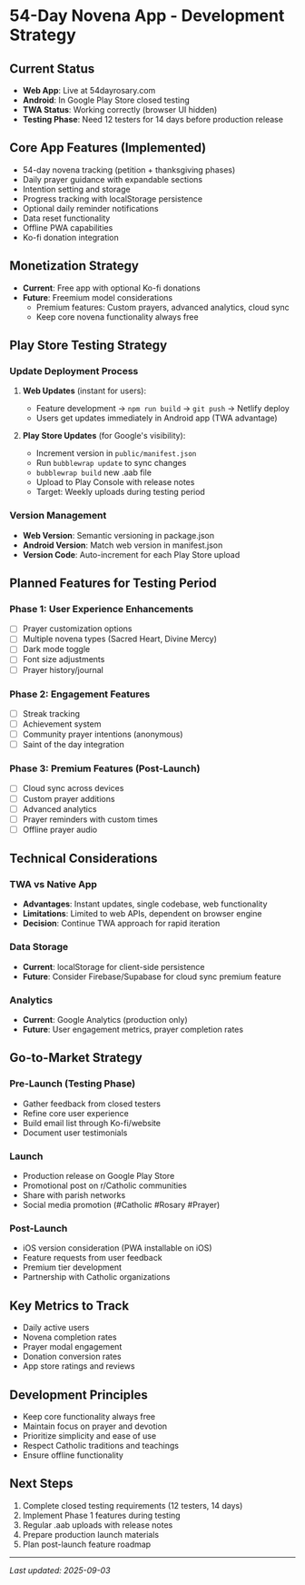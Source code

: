 # 54-Day Novena App - Development Strategy

## Current Status
- **Web App**: Live at 54dayrosary.com
- **Android**: In Google Play Store closed testing
- **TWA Status**: Working correctly (browser UI hidden)
- **Testing Phase**: Need 12 testers for 14 days before production release

## Core App Features (Implemented)
- 54-day novena tracking (petition + thanksgiving phases)
- Daily prayer guidance with expandable sections
- Intention setting and storage
- Progress tracking with localStorage persistence
- Optional daily reminder notifications
- Data reset functionality
- Offline PWA capabilities
- Ko-fi donation integration

## Monetization Strategy
- **Current**: Free app with optional Ko-fi donations
- **Future**: Freemium model considerations
  - Premium features: Custom prayers, advanced analytics, cloud sync
  - Keep core novena functionality always free

## Play Store Testing Strategy

### Update Deployment Process
1. **Web Updates** (instant for users):
   - Feature development → `npm run build` → `git push` → Netlify deploy
   - Users get updates immediately in Android app (TWA advantage)

2. **Play Store Updates** (for Google's visibility):
   - Increment version in `public/manifest.json` 
   - Run `bubblewrap update` to sync changes
   - `bubblewrap build` new .aab file
   - Upload to Play Console with release notes
   - Target: Weekly uploads during testing period

### Version Management
- **Web Version**: Semantic versioning in package.json
- **Android Version**: Match web version in manifest.json
- **Version Code**: Auto-increment for each Play Store upload

## Planned Features for Testing Period

### Phase 1: User Experience Enhancements
- [ ] Prayer customization options
- [ ] Multiple novena types (Sacred Heart, Divine Mercy)
- [ ] Dark mode toggle
- [ ] Font size adjustments
- [ ] Prayer history/journal

### Phase 2: Engagement Features
- [ ] Streak tracking
- [ ] Achievement system
- [ ] Community prayer intentions (anonymous)
- [ ] Saint of the day integration

### Phase 3: Premium Features (Post-Launch)
- [ ] Cloud sync across devices
- [ ] Custom prayer additions
- [ ] Advanced analytics
- [ ] Prayer reminders with custom times
- [ ] Offline prayer audio

## Technical Considerations

### TWA vs Native App
- **Advantages**: Instant updates, single codebase, web functionality
- **Limitations**: Limited to web APIs, dependent on browser engine
- **Decision**: Continue TWA approach for rapid iteration

### Data Storage
- **Current**: localStorage for client-side persistence
- **Future**: Consider Firebase/Supabase for cloud sync premium feature

### Analytics
- **Current**: Google Analytics (production only)
- **Future**: User engagement metrics, prayer completion rates

## Go-to-Market Strategy

### Pre-Launch (Testing Phase)
- Gather feedback from closed testers
- Refine core user experience
- Build email list through Ko-fi/website
- Document user testimonials

### Launch
- Production release on Google Play Store
- Promotional post on r/Catholic communities
- Share with parish networks
- Social media promotion (#Catholic #Rosary #Prayer)

### Post-Launch
- iOS version consideration (PWA installable on iOS)
- Feature requests from user feedback
- Premium tier development
- Partnership with Catholic organizations

## Key Metrics to Track
- Daily active users
- Novena completion rates
- Prayer modal engagement
- Donation conversion rates
- App store ratings and reviews

## Development Principles
- Keep core functionality always free
- Maintain focus on prayer and devotion
- Prioritize simplicity and ease of use
- Respect Catholic traditions and teachings
- Ensure offline functionality

## Next Steps
1. Complete closed testing requirements (12 testers, 14 days)
2. Implement Phase 1 features during testing
3. Regular .aab uploads with release notes
4. Prepare production launch materials
5. Plan post-launch feature roadmap

---
*Last updated: 2025-09-03*